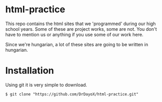 # html-practice
This repo contains the html sites that we 'programmed' during our high school years. Some of these are project works, some are not.
You don't have to mention us or anything if you use some of our work here.

Since we're hungarian, a lot of these sites are going to be written in hungarian.

# Installation
Using git it is very simple to download.
```
$ git clone "https://github.com/DrDayoX/html-practice.git"
```
